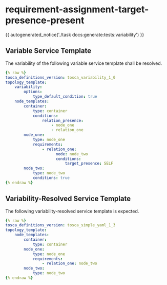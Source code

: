 # requirement-assignment-target-presence-present

{{ autogenerated_notice('./task docs:generate:tests:variability') }}


## Variable Service Template

The variability of the following variable service template shall be resolved.

```yaml linenums="1"
{% raw %}
tosca_definitions_version: tosca_variability_1_0
topology_template:
    variability:
        options:
            type_default_condition: true
    node_templates:
        container:
            type: container
            conditions:
                relation_presence:
                    - node_one
                    - relation_one
        node_one:
            type: node_one
            requirements:
                - relation_one:
                      node: node_two
                      conditions:
                          target_presence: SELF
        node_two:
            type: node_two
            conditions: true
{% endraw %}
```




## Variability-Resolved Service Template

The following variability-resolved service template is expected.

```yaml linenums="1"
{% raw %}
tosca_definitions_version: tosca_simple_yaml_1_3
topology_template:
    node_templates:
        container:
            type: container
        node_one:
            type: node_one
            requirements:
                - relation_one: node_two
        node_two:
            type: node_two
{% endraw %}
```

